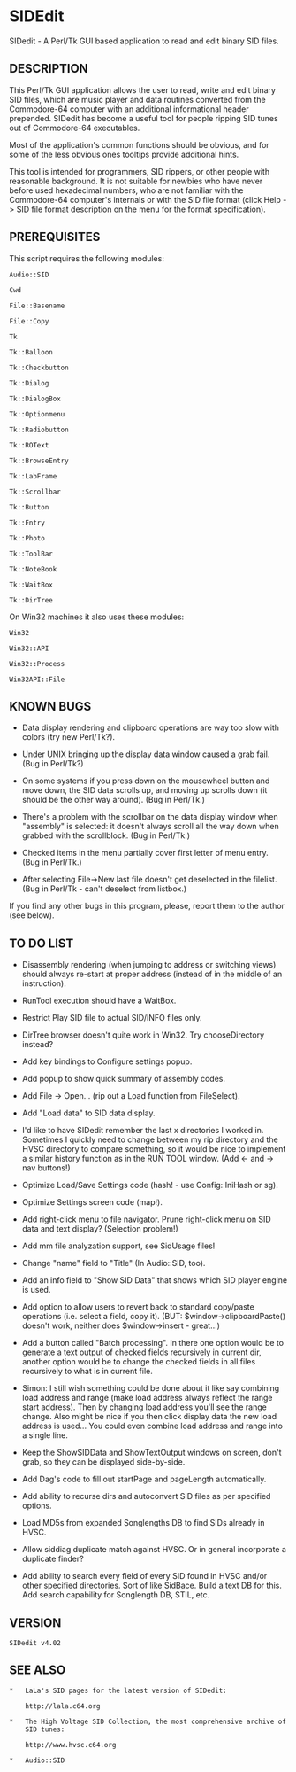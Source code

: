 # SIDEdit
SIDedit - A Perl/Tk GUI based application to read and edit binary SID files.

## DESCRIPTION

This Perl/Tk GUI application allows the user to read, write and edit
binary SID files, which are music player and data routines converted
from the Commodore-64 computer with an additional informational header
prepended. SIDedit has become a useful tool for people ripping SID tunes
out of Commodore-64 executables.

Most of the application's common functions should be obvious, and for
some of the less obvious ones tooltips provide additional hints.

This tool is intended for programmers, SID rippers, or other people with
reasonable background. It is not suitable for newbies who have never
before used hexadecimal numbers, who are not familiar with the
Commodore-64 computer's internals or with the SID file format (click
Help -> SID file format description on the menu for the format
specification).

## PREREQUISITES

This script requires the following modules:

    Audio::SID

    Cwd

    File::Basename

    File::Copy

    Tk

    Tk::Balloon

    Tk::Checkbutton

    Tk::Dialog

    Tk::DialogBox

    Tk::Optionmenu

    Tk::Radiobutton

    Tk::ROText

    Tk::BrowseEntry

    Tk::LabFrame

    Tk::Scrollbar

    Tk::Button

    Tk::Entry

    Tk::Photo

    Tk::ToolBar

    Tk::NoteBook

    Tk::WaitBox
    
    Tk::DirTree

On Win32 machines it also uses these modules:

    Win32

    Win32::API

    Win32::Process

    Win32API::File

## KNOWN BUGS

* Data display rendering and clipboard operations are way too slow with colors
(try new Perl/Tk?).

* Under UNIX bringing up the display data window caused a grab fail.
(Bug in Perl/Tk?)

* On some systems if you press down on the mousewheel button and move down,
the SID data scrolls up, and moving up scrolls down (it should be the other
way around).
(Bug in Perl/Tk.)

* There's a problem with the scrollbar on the data display window when
"assembly" is selected: it doesn't always scroll all the way down when grabbed
with the scrollblock.
(Bug in Perl/Tk.)

* Checked items in the menu partially cover first letter of menu entry.
(Bug in Perl/Tk.)

* After selecting File->New last file doesn't get deselected in the filelist.
(Bug in Perl/Tk - can't deselect from listbox.)

If you find any other bugs in this program, please, report them to the
author (see below).

## TO DO LIST

* Disassembly rendering (when jumping to address or switching views) should
always re-start at proper address (instead of in the middle of an
instruction).

* RunTool execution should have a WaitBox.

* Restrict Play SID file to actual SID/INFO files only.

* DirTree browser doesn't quite work in Win32. Try chooseDirectory instead?

* Add key bindings to Configure settings popup.

* Add popup to show quick summary of assembly codes.

* Add File -> Open... (rip out a Load function from FileSelect).

* Add "Load data" to SID data display.

* I'd like to have SIDedit remember the last x directories I worked in.
Sometimes I quickly need to change between my rip directory and the HVSC
directory to compare something, so it would be nice to implement a similar
history function as in the RUN TOOL window. (Add <- and -> nav buttons!)

* Optimize Load/Save Settings code (hash! - use Config::IniHash or sg).

* Optimize Settings screen code (map!).

* Add right-click menu to file navigator. Prune right-click menu on SID data
and text display? (Selection problem!)

* Add mm file analyzation support, see SidUsage files!

* Change "name" field to "Title" (In Audio::SID, too).

* Add an info field to "Show SID Data" that shows which SID player engine is
used.

* Add option to allow users to revert back to standard copy/paste operations
(i.e. select a field, copy it). (BUT: $window->clipboardPaste() doesn't work,
neither does $window->insert - great...)

* Add a button called "Batch processing". In there one option would be to
generate a text output of checked fields recursively in current dir, another
option would be to change the checked fields in all files recursively to what
is in current file.

* Simon: I still wish something could be done about it like say combining load
address and range (make load address always reflect the range start address).
Then by changing load address you'll see the range change.  Also might be nice
if you then click display data the new load address is used...  You could even
combine load address and range into a single line.

* Keep the ShowSIDData and ShowTextOutput windows on screen, don't grab, so they
can be displayed side-by-side.

* Add Dag's code to fill out startPage and pageLength automatically.

* Add ability to recurse dirs and autoconvert SID files as per specified
options.

* Load MD5s from expanded Songlengths DB to find SIDs already in HVSC.

* Allow siddiag duplicate match against HVSC. Or in general incorporate a
duplicate finder?

* Add ability to search every field of every SID found in HVSC and/or other
specified directories. Sort of like SidBace. Build a text DB for this. Add
search capability for Songlength DB, STIL, etc.


## VERSION

    SIDedit v4.02

## SEE ALSO

    *   LaLa's SID pages for the latest version of SIDedit:

        http://lala.c64.org

    *   The High Voltage SID Collection, the most comprehensive archive of
        SID tunes:

        http://www.hvsc.c64.org

    *   Audio::SID
